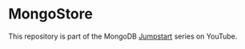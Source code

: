 # MongoStore 

This repository is part of the MongoDB [Jumpstart](https://www.youtube.com/playlist?list=PL4RCxklHWZ9v2lcat4oEVGQhZg6r4IQGV) series on YouTube.

